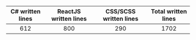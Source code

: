 
| C# written lines | ReactJS written lines | CSS/SCSS written lines | Total written lines | 
| :---: | :---: | :---: | :---: | 
| 612 | 800 | 290 | 1702|